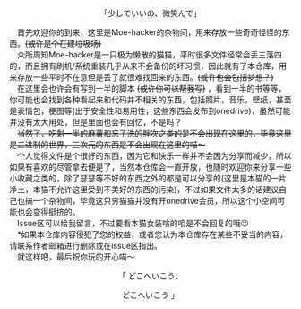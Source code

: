 <p align="center">「少しでいいの、微笑んで」</p>   

&emsp;首先欢迎你的到来，这里是Moe-hacker的杂物间，用来存放一些奇奇怪怪的东西。~~(或许是个在建垃圾场)~~            
&emsp;众所周知Moe-hacker是一只极为懒散的猫猫，平时很多文件经常会丢三落四的，而且拥有刷机/系统重装几乎从来不会备份的坏习惯，因此就有了本仓库，用来存放一些平时不在意但是丢了就很难找回来的东西。~~(或许也会包括梦想？)~~             
&emsp;在这里会也许会有写到一半的脚本 ~~(或许你可以帮我写)~~ ，看到一半的书等等，你可能也会找到各种看起来和代码并不相关的东西，包括照片，音乐，壁纸，甚至是表情包，梗图等(出于安全性和易用性，这些东西会发布到onedrive)，虽然可能并没有太大用处，但是里面也会有回忆，不是吗？            
&emsp;~~当然了，吃剩一半的麻薯和忘了洗的胖次之类的是不会出现在这里的，毕竟这里是二进制的世界，三次元的东西是不会出现在这里的喵～~~          
&emsp;个人觉得文件是个很好的东西，因为它和快乐一样并不会因为分享而减少，所以如果有喜欢的尽管拿去便是了，当然本仓库会一直开放，也随时欢迎你来分享一些小收藏之类的，除了瑟瑟等不好的东西之外的都是可以分享的(这里是本猫的一片净土，本猫不允许这里受到不美好的东西的污染)，不过如果文件太多的话建议自己也搞一个杂物间，毕竟这只穷猫猫并没有开onedrive会员，所以这个小空间可能也会变得挺挤的。               
&emsp;Issue区可以给我留言，不过要看本猫女装啥的咱是不会回复的哦😉            
&emsp;*如果本仓库内容侵犯了您的权益，或者您认为本仓库存在某些不妥当的内容，请联系作者邮箱进行删除或在issue区指出。         
&emsp;就这样吧，最后祝你玩的开心喵～             
<p align="center">「  どこへいこう、</p>
<p align="center">  どこへいこう  」</p>   
